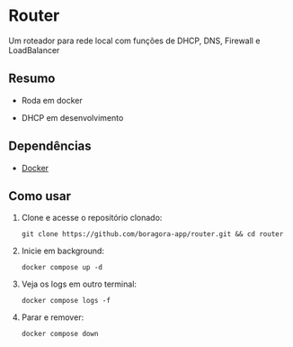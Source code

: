 Router
=========

Um roteador para rede local com funções de DHCP, DNS, Firewall e LoadBalancer


Resumo
------

* Roda em docker

* DHCP em desenvolvimento


Dependências
------------

* [Docker](https://docs.docker.com/get-docker/)


Como usar
---------

1) Clone e acesse o repositório clonado:

      `git clone https://github.com/boragora-app/router.git && cd router`



2) Inicie em background:

      `docker compose up -d`


3) Veja os logs em outro terminal:

      `docker compose logs -f`

4) Parar e remover:

      `docker compose down`

